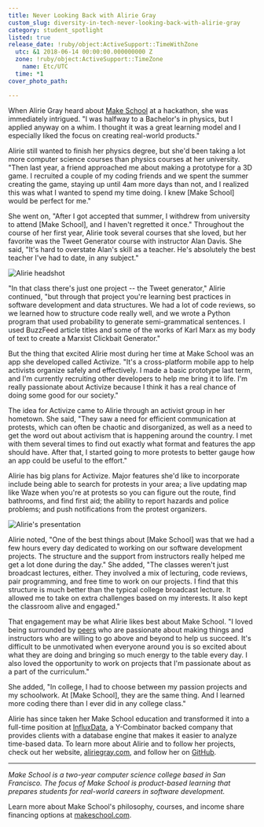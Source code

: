 ```yaml
---
title: Never Looking Back with Alirie Gray
custom_slug: diversity-in-tech-never-looking-back-with-alirie-gray
category: student_spotlight
listed: true
release_date: !ruby/object:ActiveSupport::TimeWithZone
  utc: &1 2018-06-14 00:00:00.000000000 Z
  zone: !ruby/object:ActiveSupport::TimeZone
    name: Etc/UTC
  time: *1
cover_photo_path: 

---
```

When Alirie Gray heard about [Make School](https://www.makeschool.com/product-college) at a hackathon, she was immediately intrigued. "I was halfway to a Bachelor's in physics, but I applied anyway on a whim. I thought it was a great learning model and I especially liked the focus on creating real-world products."

Alirie still wanted to finish her physics degree, but she'd been taking a lot more computer science courses than physics courses at her university. "Then last year, a friend approached me about making a prototype for a 3D game. I recruited a couple of my coding friends and we spent the summer creating the game, staying up until 4am more days than not, and I realized this was what I wanted to spend my time doing. I knew [Make School] would be perfect for me."

She went on, "After I got accepted that summer, I withdrew from university to attend [Make School], and I haven't regretted it once." Throughout the course of her first year, Alirie took several courses that she loved, but her favorite was the Tweet Generator course with instructor Alan Davis. She said, "It's hard to overstate Alan's skill as a teacher. He's absolutely the best teacher I've had to date, in any subject."

![Alirie headshot](https://res.cloudinary.com/makeschool/image/upload/v1529088527/Blog/alirie-headshot.jpg)

"In that class there's just one project -- the Tweet generator," Alirie continued, "but through that project you're learning best practices in software development and data structures. We had a lot of code reviews, so we learned how to structure code really well, and we wrote a Python program that used probability to generate semi-grammatical sentences. I used BuzzFeed article titles and some of the works of Karl Marx as my body of text to create a Marxist Clickbait Generator."

But the thing that excited Alirie most during her time at Make School was an app she developed called Activize. "It's a cross-platform mobile app to help activists organize safely and effectively. I made a basic prototype last term, and I'm currently recruiting other developers to help me bring it to life. I'm really passionate about Activize because I think it has a real chance of doing some good for our society."

The idea for Activize came to Alirie through an activist group in her hometown. She said, "They saw a need for efficient communication at protests, which can often be chaotic and disorganized, as well as a need to get the word out about activism that is happening around the country. I met with them several times to find out exactly what format and features the app should have. After that, I started going to more protests to better gauge how an app could be useful to the effort."

Alirie has big plans for Activize. Major features she'd like to incorporate include being able to search for protests in your area; a live updating map like Waze when you're at protests so you can figure out the route, find bathrooms, and find first aid; the ability to report hazards and police problems; and push notifications from the protest organizers.

![Alirie's presentation](http://res.cloudinary.com/makeschool/image/upload/s--Mkmf3g4h--/c_scale,w_500/v1529088523/Blog/alirie-presentation.jpg)

Alirie noted, "One of the best things about [Make School] was that we had a few hours every day dedicated to working on our software development projects. The structure and the support from instructors really helped me get a lot done during the day." She added, "The classes weren't just broadcast lectures, either. They involved a mix of lecturing, code reviews, pair programming, and free time to work on our projects. I find that this structure is much better than the typical college broadcast lecture. It allowed me to take on extra challenges based on my interests. It also kept the classroom alive and engaged."

That engagement may be what Alirie likes best about Make School. "I loved being surrounded by [peers](https://www.makeschool.com/product-college/community) who are passionate about making things and instructors who are willing to go above and beyond to help us succeed. It's difficult to be unmotivated when everyone around you is so excited about what they are doing and bringing so much energy to the table every day. I also loved the opportunity to work on projects that I'm passionate about as a part of the curriculum."

She added, "In college, I had to choose between my passion projects and my schoolwork. At [Make School], they are the same thing. And I learned more coding there than I ever did in any college class."

Alirie has since taken her Make School education and transformed it into a full-time position at [InfluxData](https://www.influxdata.com/), a Y-Combinator backed company that provides clients with a database engine that makes it easier to analyze time-based data. To learn more about Alirie and to follow her projects, check out her website, [aliriegray.com](http://www.aliriegray.com/), and follow her on [GitHub](https://github.com/AlirieGray).

* * * * *

*Make School is a two-year computer science college based in San Francisco. The focus of Make School is product-based learning that prepares students for real-world careers in software development.*

Learn more about Make School's philosophy, courses, and income share financing options at [makeschool.com](https://www.makeschool.com/?utm_source=medium&utm_medium=social&utm_campaign=medium-student-spotlight-uchenna-aguocha&utm_content=).